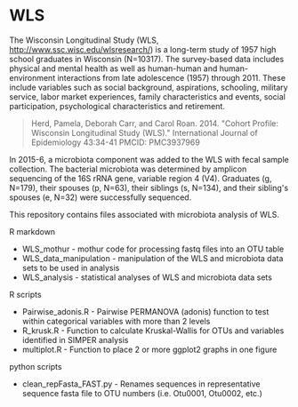 # WLS
The Wisconsin Longitudinal Study (WLS, http://www.ssc.wisc.edu/wlsresearch/) is a long-term study of 1957 high school graduates in Wisconsin (N=10317). The survey-based data includes physical and mental health as well as human-human and human-environment interactions from late adolescence (1957) through 2011. These include variables such as social background, aspirations, schooling, military service, labor market experiences, family characteristics and events, social participation, psychological characteristics and retirement.

> Herd, Pamela, Deborah Carr, and Carol Roan. 2014. "Cohort Profile: Wisconsin Longitudinal Study (WLS)." International Journal of Epidemiology 43:34-41 PMCID: PMC3937969

In 2015-6, a microbiota component was added to the WLS with fecal sample collection. The bacterial microbiota was determined by amplicon sequencing of the 16S rRNA gene, variable region 4 (V4). Graduates (g, N=179), their spouses (p, N=63), their siblings (s, N=134), and their sibling's spouses (e, N=32) were successfully sequenced.

This repository contains files associated with microbiota analysis of WLS. 


R markdown

  * WLS_mothur - mothur code for processing fastq files into an OTU table
  * WLS_data_manipulation - manipulation of the WLS and microbiota data sets to be used in analysis
  * WLS_analysis - statistical analyses of WLS and microbiota data sets

R scripts
  * Pairwise_adonis.R - Pairwise PERMANOVA (adonis) function to test within categorical variables with more than 2 levels
  * R_krusk.R	- Function to calculate Kruskal-Wallis for OTUs and variables identified in SIMPER analysis
  * multiplot.R - Function to place 2 or more ggplot2 graphs in one figure

python scripts
  * clean_repFasta_FAST.py - Renames sequences in representative sequence fasta file to OTU numbers (i.e. Otu0001, Otu0002, etc.)
